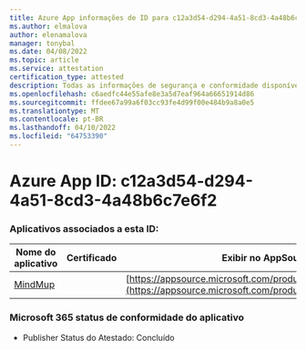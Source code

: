 ```yaml
---
title: Azure App informações de ID para c12a3d54-d294-4a51-8cd3-4a48b6c7e6f2
ms.author: elmalova
author: elenamalova
manager: tonybal
ms.date: 04/08/2022
ms.topic: article
ms.service: attestation
certification_type: attested
description: Todas as informações de segurança e conformidade disponíveis para c12a3d54-d294-4a51-8cd3-4a48b6c7e6f2.
ms.openlocfilehash: c6aedfc44e55afe8e3a5d7eaf964a66651914d86
ms.sourcegitcommit: ffdee67a99a6f03cc93fe4d99f00e484b9a8a0e5
ms.translationtype: MT
ms.contentlocale: pt-BR
ms.lasthandoff: 04/10/2022
ms.locfileid: "64753390"
---
```

# <a name="azure-app-id-c12a3d54-d294-4a51-8cd3-4a48b6c7e6f2"></a>Azure App ID: c12a3d54-d294-4a51-8cd3-4a48b6c7e6f2


### <a name="apps-associated-with-this-id"></a>Aplicativos associados a esta ID:
| **Nome do aplicativo** | **Certificado** | **Exibir no AppSource** |
|--------------|---------------|-----------------------|
| [MindMup](../forward/WA200001759.md) |  | [https://appsource.microsoft.com/product/office/WA200001759](https://appsource.microsoft.com/product/office/WA200001759) |

### <a name="microsoft-365-app-compliance-status"></a>Microsoft 365 status de conformidade do aplicativo
- Publisher Status do Atestado: Concluído
